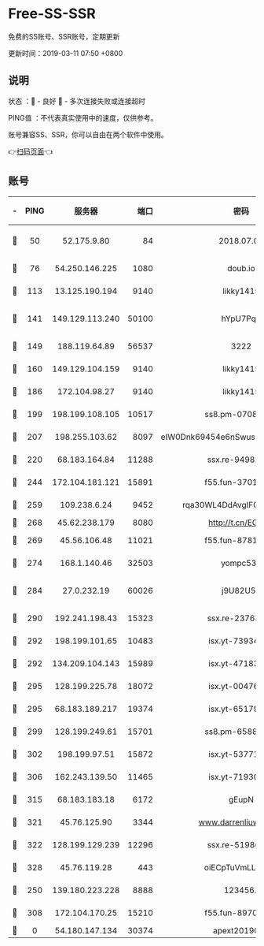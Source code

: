 # Free-SS-SSR

免费的SS账号、SSR账号，定期更新

更新时间：2019-03-11 07:50 +0800

## 说明

状态     ：🙂 - 良好 🙁 - 多次连接失败或连接超时

PING值   ：不代表真实使用中的速度，仅供参考。

账号兼容SS、SSR，你可以自由在两个软件中使用。

👉[扫码页面](https://liesauer.github.io/Free-SS-SSR/)👈

## 账号

|-|PING|服务器|端口|密码|加密方式|区域|
|:----:|:----:|:-----:|-----:|:----:|:----:|:----:|
|🙂|50|52.175.9.80|84|2018.07.07|chacha20-ietf-poly1305|HK|
|🙂|76|54.250.146.225|1080|doub.io|aes-256-cfb|JP|
|🙂|113|13.125.190.194|9140|likky1415|aes-256-cfb|KR|
|🙂|141|149.129.113.240|50100|hYpU7PqP|chacha20-ietf-poly1305|CN|
|🙂|149|188.119.64.89|56537|3222|aes-256-cfb|RU|
|🙂|160|149.129.104.159|9140|likky1415|aes-256-cfb|HK|
|🙂|186|172.104.98.27|9140|likky1415|aes-256-cfb|JP|
|🙂|199|198.199.108.105|10517|ss8.pm-07082945|aes-256-cfb|US|
|🙂|207|198.255.103.62|8097|eIW0Dnk69454e6nSwuspv9DmS201tQ0D|aes-256-cfb|US|
|🙂|220|68.183.164.84|11288|ssx.re-94982417|aes-256-cfb|US|
|🙂|244|172.104.181.121|15891|f55.fun-37015759|aes-256-cfb|SG|
|🙂|259|109.238.6.24|9452|rqa30WL4DdAvgIFG6Fs3znzTa|aes-256-cfb|FR|
|🙂|268|45.62.238.179|8080|http://t.cn/EGJIyrl|rc4-md5|CA|
|🙂|269|45.56.106.48|11021|f55.fun-87816355|aes-256-cfb|US|
|🙂|274|168.1.140.46|32503|yompc535|aes-256-cfb|AU|
|🙂|284|27.0.232.19|60026|j9U82U53|xchacha20-ietf-poly1305|HK|
|🙂|290|192.241.198.43|15323|ssx.re-23763475|aes-256-cfb|US|
|🙂|292|198.199.101.65|10483|isx.yt-73934395|aes-256-cfb|US|
|🙂|292|134.209.104.143|15989|isx.yt-47183662|aes-256-cfb|SG|
|🙂|295|128.199.225.78|18072|isx.yt-00476269|aes-256-cfb|SG|
|🙂|295|68.183.189.217|19374|isx.yt-65179511|aes-256-cfb|SG|
|🙂|299|128.199.249.61|15701|ss8.pm-65889965|aes-256-cfb|SG|
|🙂|302|198.199.97.51|15872|isx.yt-53771202|aes-256-cfb|US|
|🙂|306|162.243.139.50|11465|isx.yt-71930658|aes-256-cfb|US|
|🙂|315|68.183.183.18|6172|gEupN|aes-256-cfb|SG|
|🙂|321|45.76.125.90|3344|www.darrenliuwei.com|aes-256-cfb|AU|
|🙂|322|128.199.129.239|12296|ssx.re-51986565|aes-256-cfb|SG|
|🙂|328|45.76.119.28|443|oiECpTuVmLLxk4Ts|aes-256-cfb|AU|
|🙂|250|139.180.223.228|8888|123456..|aes-256-cfb|JP|
|🙂|308|172.104.170.25|15210|f55.fun-89704073|aes-256-cfb|SG|
|🙁|0|54.180.147.134|30374|apext2019006|chacha20|KR|
